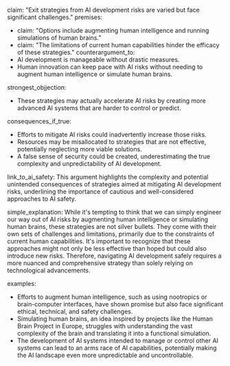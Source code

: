 claim: "Exit strategies from AI development risks are varied but face significant challenges."
premises:
  - claim: "Options include augmenting human intelligence and running simulations of human brains."
  - claim: "The limitations of current human capabilities hinder the efficacy of these strategies."
counterargument_to:
  - AI development is manageable without drastic measures.
  - Human innovation can keep pace with AI risks without needing to augment human intelligence or simulate human brains.

strongest_objjection:
  - These strategies may actually accelerate AI risks by creating more advanced AI systems that are harder to control or predict.

consequences_if_true:
  - Efforts to mitigate AI risks could inadvertently increase those risks.
  - Resources may be misallocated to strategies that are not effective, potentially neglecting more viable solutions.
  - A false sense of security could be created, underestimating the true complexity and unpredictability of AI development.

link_to_ai_safety: This argument highlights the complexity and potential unintended consequences of strategies aimed at mitigating AI development risks, underlining the importance of cautious and well-considered approaches to AI safety.

simple_explanation: While it's tempting to think that we can simply engineer our way out of AI risks by augmenting human intelligence or simulating human brains, these strategies are not silver bullets. They come with their own sets of challenges and limitations, primarily due to the constraints of current human capabilities. It's important to recognize that these approaches might not only be less effective than hoped but could also introduce new risks. Therefore, navigating AI development safely requires a more nuanced and comprehensive strategy than solely relying on technological advancements.

examples:
  - Efforts to augment human intelligence, such as using nootropics or brain-computer interfaces, have shown promise but also face significant ethical, technical, and safety challenges.
  - Simulating human brains, an idea inspired by projects like the Human Brain Project in Europe, struggles with understanding the vast complexity of the brain and translating it into a functional simulation.
  - The development of AI systems intended to manage or control other AI systems can lead to an arms race of AI capabilities, potentially making the AI landscape even more unpredictable and uncontrollable.